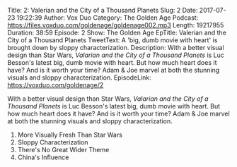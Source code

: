 Title: 2: Valerian and the City of a Thousand Planets
Slug: 2
Date: 2017-07-23 19:22:39
Author: Vox Duo
Category: The Golden Age
Podcast: https://files.voxduo.com/goldenage/goldenage002.mp3
Length: 19217955
Duration: 38:59
Episode: 2
Show: The Golden Age
EpTitle: Valerian and the City of a Thousand Planets
TweetText: A 'big, dumb movie with heart' is brought down by sloppy characterization.
Description: With a better visual design than Star Wars, *Valarian and the City of a Thousand Planets* is Luc Besson's latest big, dumb movie with heart. But how much heart does it have? And is it worth your time? Adam & Joe marvel at both the stunning visuals and sloppy characterization.
EpisodeLink: https://voxduo.com/goldenage/2



With a better visual design than Star Wars, *Valarian and the City of a Thousand Planets* is Luc Besson's latest big, dumb movie with heart. But how much heart does it have? And is it worth your time? Adam & Joe marvel at both the stunning visuals and sloppy characterization.

1. More Visually Fresh Than Star Wars
2. Sloppy Characterization
3. There's No Great Wider Theme
4. China's Influence
